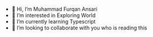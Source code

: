 - 👋 Hi, I’m Muhammad Furqan Ansari
- 👀 I’m interested in Exploring World
- 🌱 I’m currently learning Typescript
- 💞️ I’m looking to collaborate with you who is reading this


<!---
mfurqanansari/mfurqanansari is a ✨ special ✨ repository because its `README.md` (this file) appears on your GitHub profile.
You can click the Preview link to take a look at your changes.
--->
